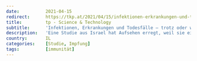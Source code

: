 ```yaml
---
date:          2021-04-15
redirect:      https://tkp.at/2021/04/15/infektionen-erkrankungen-und-todesfaelle-trotz-oder-wegen-impfung/
title:         tp - Science & Technology
subtitle:      'Infektionen, Erkrankungen und Todesfälle – trotz oder wegen Impfung?'
description:   'Eine Studie aus Israel hat Aufsehen erregt, weil sie einen angeblichen Immundurchbruch für die südafrikanische Variante nach der Verabreichung von 2 Dosen des BioNTech/Pfizer Präparates beobachtet hat. Die Frage ist ob das stimmt und was wirklich los ist. Dazu zunächst einige Beobachtungen. In Großbritannien findet sich im Regierungsdokument Roadmap Step 2 zur Lockerung der Maßnahmen …'
country:       IL
categories:    [Studie, Impfung]
tags:          [immunität]
---
```

